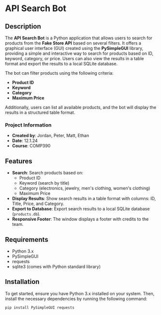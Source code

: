 # API Search Bot

## Description

The **API Search Bot** is a Python application that allows users to search for products from the **Fake Store API** based on several filters. It offers a graphical user interface (GUI) created using the **PySimpleGUI** library, providing a simple and interactive way to search for products based on ID, keyword, category, or price. Users can also view the results in a table format and export the results to a local SQLite database.

The bot can filter products using the following criteria:
- **Product ID**
- **Keyword**
- **Category**
- **Maximum Price**

Additionally, users can list all available products, and the bot will display the results in a structured table format.

### Project Information

- **Created by**: Jordan, Peter, Matt, Ethan
- **Date**: 12.1.24
- **Course**: COMP390

## Features

- **Search**: Search products based on:
  - Product ID
  - Keyword (search by title)
  - Category (electronics, jewelry, men's clothing, women's clothing)
  - Maximum Price
- **Display Results**: Show search results in a table format with columns: ID, Title, Price, and Category.
- **Export to Database**: Export search results to a local SQLite database (`products.db`).
- **Responsive Footer**: The window displays a footer with credits to the team.

## Requirements

- Python 3.x
- PySimpleGUI
- requests
- sqlite3 (comes with Python standard library)

## Installation

To get started, ensure you have Python 3.x installed on your system. Then, install the necessary dependencies by running the following command:

```bash
pip install PySimpleGUI requests
